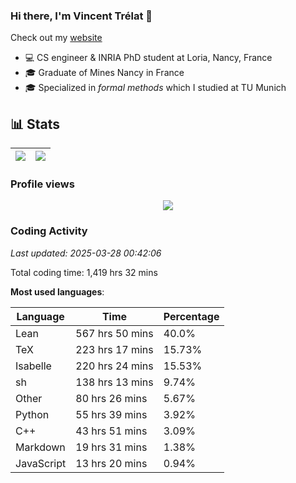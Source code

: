 ### Hi there, I'm Vincent Trélat 👋

Check out my [website](https://vtrelat.github.io)

-   💻 CS engineer & INRIA PhD student at Loria, Nancy, France
-   🎓 Graduate of Mines Nancy in France
-   🎓 Specialized in _formal methods_ which I studied at TU Munich

## 📊 **Stats**

| <img align="center" src="https://readme-stats.clckblog.space/api?username=VTrelat&show_icons=true&include_all_commits=true&theme=tokyonight&hide_border=true" /> | <img align="center" src="https://readme-stats.clckblog.space/api/top-langs/?username=VTrelat&layout=compact&theme=tokyonight&hide_border=true" /> |
| ---------------------------------------------------------------------------------------------------------------------------------------------------------------- | ------------------------------------------------------------------------------------------------------------------------------------------------- |

### Profile views

<p align="center">
 <img src="https://profile-counter.glitch.me/VTrelat/count.svg" />
</p>

<!--automations-->
### Coding Activity
_Last updated: 2025-03-28 00:42:06_

Total coding time: 1,419 hrs 32 mins

**Most used languages**:

| Language | Time | Percentage |
| ------------- | ------------- | ------------- |
| Lean | 567 hrs 50 mins | 40.0% |
| TeX | 223 hrs 17 mins | 15.73% |
| Isabelle | 220 hrs 24 mins | 15.53% |
| sh | 138 hrs 13 mins | 9.74% |
| Other | 80 hrs 26 mins | 5.67% |
| Python | 55 hrs 39 mins | 3.92% |
| C++ | 43 hrs 51 mins | 3.09% |
| Markdown | 19 hrs 31 mins | 1.38% |
| JavaScript | 13 hrs 20 mins | 0.94% |

